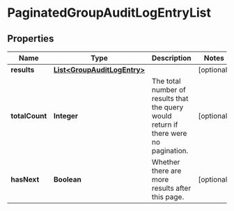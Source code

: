

# PaginatedGroupAuditLogEntryList


## Properties

| Name | Type | Description | Notes |
|------------ | ------------- | ------------- | -------------|
|**results** | [**List&lt;GroupAuditLogEntry&gt;**](GroupAuditLogEntry.md) |   |  [optional] |
|**totalCount** | **Integer** | The total number of results that the query would return if there were no pagination. |  [optional] |
|**hasNext** | **Boolean** | Whether there are more results after this page. |  [optional] |



